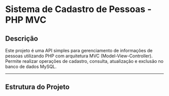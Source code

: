 # Sistema de Cadastro de Pessoas - PHP MVC

## Descrição

Este projeto é uma API simples para gerenciamento de informações de pessoas utilizando PHP com arquitetura MVC (Model-View-Controller). Permite realizar operações de cadastro, consulta, atualização e exclusão no banco de dados MySQL.

---

## Estrutura do Projeto